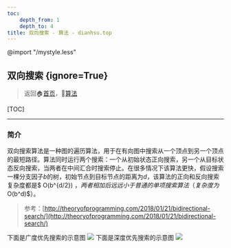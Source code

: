```yaml
---
toc:
    depth_from: 1
    depth_to: 4
title: 双向搜索 - 算法 - dianhsu.top
---
```

@import "/mystyle.less"

## 双向搜索 {ignore=True}
> 返回:house:[首页](../../index.html)，:rocket:[算法](../index.html)

[TOC]

---

### 简介

双向搜索算法是一种图的遍历算法，用于在有向图中搜索从一个顶点到另一个顶点的最短路径。算法同时运行两个搜索：一个从初始状态正向搜索，另一个从目标状态反向搜索，当两者在中间汇合时搜索停止。在很多情况下该算法更快，假设搜索一棵分支因子$b$的树，初始节点到目标节点的距离为$d$，该算法的正向和反向搜索复杂度都是$ O(b^{d/2}) $，两者相加后远远小于普通的单项搜索算法（复杂度为$O(b^d)$）。

> 参考：[http://theoryofprogramming.com/2018/01/21/bidirectional-search/](http://theoryofprogramming.com/2018/01/21/bidirectional-search/)

下面是广度优先搜索的示意图
![](https://cdn.dianhsu.top/linux/20210604145843.jpeg)
下面是深度优先搜索的示意图
![](https://cdn.dianhsu.top/linux/20210604145921.jpeg)